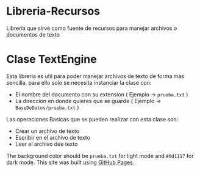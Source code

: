 # Libreria-Recursos
Librería que sirve como fuente de recursos para manejar archivos o documentos de texto

# Clase TextEngine
Esta libreria es util para poder manejar archivos de texto de forma mas sencilla, para ello solo se necesita instanciar la clase con:
* El nombre del documento con su extension  ( Ejemplo -> `prueba.txt` )
* La direccion en donde quieres que se guarde ( Ejemplo -> `BaseDeDatos/prueba.txt` )

Las operaciones Basicas que se pueden realizar con esta clase son:
* Crear un archivo de texto
* Escribir en el archivo de texto
* Leer el archivo dee texto

The background color should be `prueba.txt` for light mode and `#0d1117` for dark mode.
This site was built using [GitHub Pages](https://pages.github.com/).
